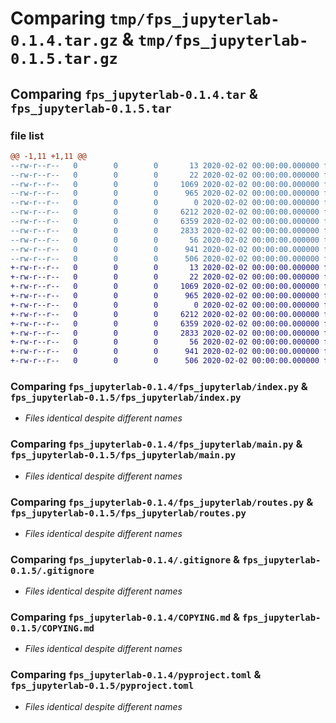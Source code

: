 # Comparing `tmp/fps_jupyterlab-0.1.4.tar.gz` & `tmp/fps_jupyterlab-0.1.5.tar.gz`

## Comparing `fps_jupyterlab-0.1.4.tar` & `fps_jupyterlab-0.1.5.tar`

### file list

```diff
@@ -1,11 +1,11 @@
--rw-r--r--   0        0        0       13 2020-02-02 00:00:00.000000 fps_jupyterlab-0.1.4/MANIFEST.in
--rw-r--r--   0        0        0       22 2020-02-02 00:00:00.000000 fps_jupyterlab-0.1.4/fps_jupyterlab/__init__.py
--rw-r--r--   0        0        0     1069 2020-02-02 00:00:00.000000 fps_jupyterlab-0.1.4/fps_jupyterlab/index.py
--rw-r--r--   0        0        0      965 2020-02-02 00:00:00.000000 fps_jupyterlab-0.1.4/fps_jupyterlab/main.py
--rw-r--r--   0        0        0        0 2020-02-02 00:00:00.000000 fps_jupyterlab-0.1.4/fps_jupyterlab/py.typed
--rw-r--r--   0        0        0     6212 2020-02-02 00:00:00.000000 fps_jupyterlab-0.1.4/fps_jupyterlab/routes.py
--rw-r--r--   0        0        0     6359 2020-02-02 00:00:00.000000 fps_jupyterlab-0.1.4/.gitignore
--rw-r--r--   0        0        0     2833 2020-02-02 00:00:00.000000 fps_jupyterlab-0.1.4/COPYING.md
--rw-r--r--   0        0        0       56 2020-02-02 00:00:00.000000 fps_jupyterlab-0.1.4/README.md
--rw-r--r--   0        0        0      941 2020-02-02 00:00:00.000000 fps_jupyterlab-0.1.4/pyproject.toml
--rw-r--r--   0        0        0      506 2020-02-02 00:00:00.000000 fps_jupyterlab-0.1.4/PKG-INFO
+-rw-r--r--   0        0        0       13 2020-02-02 00:00:00.000000 fps_jupyterlab-0.1.5/MANIFEST.in
+-rw-r--r--   0        0        0       22 2020-02-02 00:00:00.000000 fps_jupyterlab-0.1.5/fps_jupyterlab/__init__.py
+-rw-r--r--   0        0        0     1069 2020-02-02 00:00:00.000000 fps_jupyterlab-0.1.5/fps_jupyterlab/index.py
+-rw-r--r--   0        0        0      965 2020-02-02 00:00:00.000000 fps_jupyterlab-0.1.5/fps_jupyterlab/main.py
+-rw-r--r--   0        0        0        0 2020-02-02 00:00:00.000000 fps_jupyterlab-0.1.5/fps_jupyterlab/py.typed
+-rw-r--r--   0        0        0     6212 2020-02-02 00:00:00.000000 fps_jupyterlab-0.1.5/fps_jupyterlab/routes.py
+-rw-r--r--   0        0        0     6359 2020-02-02 00:00:00.000000 fps_jupyterlab-0.1.5/.gitignore
+-rw-r--r--   0        0        0     2833 2020-02-02 00:00:00.000000 fps_jupyterlab-0.1.5/COPYING.md
+-rw-r--r--   0        0        0       56 2020-02-02 00:00:00.000000 fps_jupyterlab-0.1.5/README.md
+-rw-r--r--   0        0        0      941 2020-02-02 00:00:00.000000 fps_jupyterlab-0.1.5/pyproject.toml
+-rw-r--r--   0        0        0      506 2020-02-02 00:00:00.000000 fps_jupyterlab-0.1.5/PKG-INFO
```

### Comparing `fps_jupyterlab-0.1.4/fps_jupyterlab/index.py` & `fps_jupyterlab-0.1.5/fps_jupyterlab/index.py`

 * *Files identical despite different names*

### Comparing `fps_jupyterlab-0.1.4/fps_jupyterlab/main.py` & `fps_jupyterlab-0.1.5/fps_jupyterlab/main.py`

 * *Files identical despite different names*

### Comparing `fps_jupyterlab-0.1.4/fps_jupyterlab/routes.py` & `fps_jupyterlab-0.1.5/fps_jupyterlab/routes.py`

 * *Files identical despite different names*

### Comparing `fps_jupyterlab-0.1.4/.gitignore` & `fps_jupyterlab-0.1.5/.gitignore`

 * *Files identical despite different names*

### Comparing `fps_jupyterlab-0.1.4/COPYING.md` & `fps_jupyterlab-0.1.5/COPYING.md`

 * *Files identical despite different names*

### Comparing `fps_jupyterlab-0.1.4/pyproject.toml` & `fps_jupyterlab-0.1.5/pyproject.toml`

 * *Files identical despite different names*


